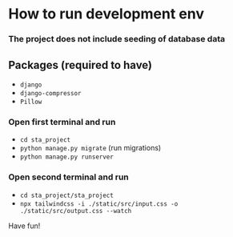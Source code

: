 # How to run development env

### The project does not include seeding of database data

## Packages (required to have)
- `django`
- `django-compressor`
- `Pillow`

### Open first terminal and run
- `cd sta_project`
- `python manage.py migrate` (run migrations)
- `python manage.py runserver`

### Open second terminal and run
- `cd sta_project/sta_project`
- `npx tailwindcss -i ./static/src/input.css -o ./static/src/output.css --watch`

Have fun!